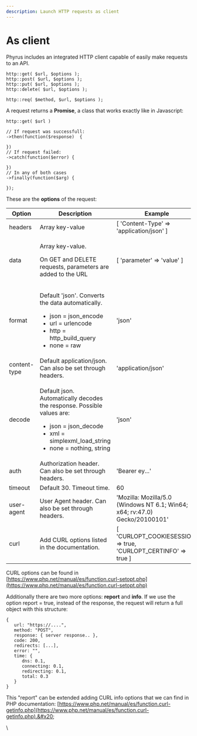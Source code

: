 ```yaml
---
description: Launch HTTP requests as client
---
```


# As client

Phyrus includes an integrated HTTP client capable of easily make requests to an API.

```
http::get( $url, $options );
http::post( $url, $options );
http::put( $url, $options );
http::delete( $url, $options );

http::req( $method, $url, $options );
```

A request returns a **Promise**, a class that works exactly like in Javascript:

```
http::get( $url )

// If request was successfull:
->then(function($response)  {

})
// If request failed:
->catch(function($error) {

})
// In any of both cases
->finally(function($arg) {

});
```

These are the **options** of the request:

| Option       | Description                                                                                                                                                                          | Example                                                                     |
| ------------ | ------------------------------------------------------------------------------------------------------------------------------------------------------------------------------------ | --------------------------------------------------------------------------- |
| headers      | Array key-value                                                                                                                                                                      | \[ 'Content-Type' => 'application/json' ]                                   |
| data         | <p>Array key-value.</p><p>On GET and DELETE requests, parameters are added to the URL</p>                                                                                            | \[ 'parameter' => 'value' ]                                                 |
| format       | <p>Default 'json'. Converts the data automatically.</p><ul><li>json = json_encode </li><li>url = urlencode </li><li>http = http_build_query</li><li>none = raw</li></ul>             | 'json'                                                                      |
| content-type | Default application/json. Can also be set through headers.                                                                                                                           | 'application/json'                                                          |
| decode       | <p>Default json. Automatically decodes the response. Possible values are:</p><ul><li>json = json_decode</li><li>xml = simplexml_load_string</li><li>none = nothing, string</li></ul> | 'json'                                                                      |
| auth         | Authorization header. Can also be set through headers.                                                                                                                               | 'Bearer ey...'                                                              |
| timeout      | Default 30. Timeout time.                                                                                                                                                            | 60                                                                          |
| user-agent   | User Agent header. Can also be set through headers.                                                                                                                                  | 'Mozilla: Mozilla/5.0 (Windows NT 6.1; Win64; x64; rv:47.0) Gecko/20100101' |
| curl         | Add CURL options listed in the documentation.                                                                                                                                        | \[ 'CURLOPT\_COOKIESESSION' => true, 'CURLOPT\_CERTINFO' => true ]          |

CURL options can be found in [https://www.php.net/manual/es/function.curl-setopt.php](https://www.php.net/manual/es/function.curl-setopt.php)

Additionally there are two more options: **report** and **info**. If we use the option report = true, instead of the response, the request will return a full object with this structure:

```
{
   url: "https://....",
   method: "POST",
   response: { server response.. },
   code: 200,
   redirects: [...],
   error: "",
   time: {
      dns: 0.1,
      connecting: 0.1,
      redirecting: 0.1,
      total: 0.3
   }
}
```

This "report" can be extended adding CURL info options that we can find in PHP documentation:  [https://www.php.net/manual/es/function.curl-getinfo.php](https://www.php.net/manual/es/function.curl-getinfo.php).&#x20;

\
